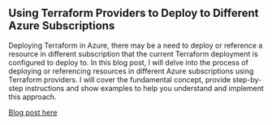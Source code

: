 ## Using Terraform Providers to Deploy to Different Azure Subscriptions

Deploying Terraform in Azure, there may be a need to deploy or reference a resource in different subscription that the current Terraform deployment is configured to deploy to. In this blog post, I will delve into the process of deploying or referencing resources in different Azure subscriptions using Terraform providers. I will cover the fundamental concept, provide step-by-step instructions and show examples to help you understand and implement this approach.

[Blog post here](https://thomasthornton.cloud/2023/08/16/using-terraform-providers-to-deploy-to-different-azure-subscriptions/)
